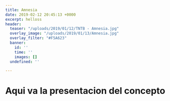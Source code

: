 ```yaml
---
title: Amnesia
date: 2019-02-12 20:45:13 +0000
excerpt: helloss
header:
  teaser: "/uploads/2019/01/12/TNTB - Amnesia.jpg"
  overlay_image: "/uploads/2019/01/13/Amnesia.jpg"
  overlay_filter: "#F5A623"
  banner:
    id: ''
    time: ''
    images: []
  undefined: ''

---
```

# Aqui va la presentacion del concepto